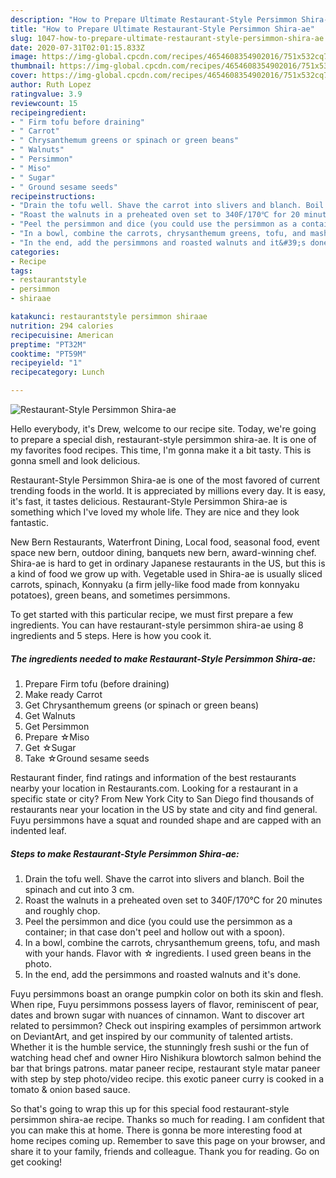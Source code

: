```yaml
---
description: "How to Prepare Ultimate Restaurant-Style Persimmon Shira-ae"
title: "How to Prepare Ultimate Restaurant-Style Persimmon Shira-ae"
slug: 1047-how-to-prepare-ultimate-restaurant-style-persimmon-shira-ae
date: 2020-07-31T02:01:15.833Z
image: https://img-global.cpcdn.com/recipes/4654608354902016/751x532cq70/restaurant-style-persimmon-shira-ae-recipe-main-photo.jpg
thumbnail: https://img-global.cpcdn.com/recipes/4654608354902016/751x532cq70/restaurant-style-persimmon-shira-ae-recipe-main-photo.jpg
cover: https://img-global.cpcdn.com/recipes/4654608354902016/751x532cq70/restaurant-style-persimmon-shira-ae-recipe-main-photo.jpg
author: Ruth Lopez
ratingvalue: 3.9
reviewcount: 15
recipeingredient:
- " Firm tofu before draining"
- " Carrot"
- " Chrysanthemum greens or spinach or green beans"
- " Walnuts"
- " Persimmon"
- " Miso"
- " Sugar"
- " Ground sesame seeds"
recipeinstructions:
- "Drain the tofu well. Shave the carrot into slivers and blanch. Boil the spinach and cut into 3 cm."
- "Roast the walnuts in a preheated oven set to 340F/170℃ for 20 minutes and roughly chop."
- "Peel the persimmon and dice (you could use the persimmon as a container; in that case don&#39;t peel and hollow out with a spoon)."
- "In a bowl, combine the carrots, chrysanthemum greens, tofu, and mash with your hands. Flavor with ☆ ingredients. I used green beans in the photo."
- "In the end, add the persimmons and roasted walnuts and it&#39;s done."
categories:
- Recipe
tags:
- restaurantstyle
- persimmon
- shiraae

katakunci: restaurantstyle persimmon shiraae 
nutrition: 294 calories
recipecuisine: American
preptime: "PT32M"
cooktime: "PT59M"
recipeyield: "1"
recipecategory: Lunch

---
```



![Restaurant-Style Persimmon Shira-ae](https://img-global.cpcdn.com/recipes/4654608354902016/751x532cq70/restaurant-style-persimmon-shira-ae-recipe-main-photo.jpg)

Hello everybody, it's Drew, welcome to our recipe site. Today, we're going to prepare a special dish, restaurant-style persimmon shira-ae. It is one of my favorites food recipes. This time, I'm gonna make it a bit tasty. This is gonna smell and look delicious.

Restaurant-Style Persimmon Shira-ae is one of the most favored of current trending foods in the world. It is appreciated by millions every day. It is easy, it's fast, it tastes delicious. Restaurant-Style Persimmon Shira-ae is something which I've loved my whole life. They are nice and they look fantastic.

New Bern Restaurants, Waterfront Dining, Local food, seasonal food, event space new bern, outdoor dining, banquets new bern, award-winning chef. Shira-ae is hard to get in ordinary Japanese restaurants in the US, but this is a kind of food we grow up with. Vegetable used in Shira-ae is usually sliced carrots, spinach, Konnyaku (a firm jelly-like food made from konnyaku potatoes), green beans, and sometimes persimmons.


To get started with this particular recipe, we must first prepare a few ingredients. You can have restaurant-style persimmon shira-ae using 8 ingredients and 5 steps. Here is how you cook it.

<!--inarticleads1-->

##### The ingredients needed to make Restaurant-Style Persimmon Shira-ae:

1. Prepare  Firm tofu (before draining)
1. Make ready  Carrot
1. Get  Chrysanthemum greens (or spinach or green beans)
1. Get  Walnuts
1. Get  Persimmon
1. Prepare  ☆Miso
1. Get  ☆Sugar
1. Take  ☆Ground sesame seeds


Restaurant finder, find ratings and information of the best restaurants nearby your location in Restaurants.com. Looking for a restaurant in a specific state or city? From New York City to San Diego find thousands of restaurants near your location in the US by state and city and find general. Fuyu persimmons have a squat and rounded shape and are capped with an indented leaf. 

<!--inarticleads2-->

##### Steps to make Restaurant-Style Persimmon Shira-ae:

1. Drain the tofu well. Shave the carrot into slivers and blanch. Boil the spinach and cut into 3 cm.
1. Roast the walnuts in a preheated oven set to 340F/170℃ for 20 minutes and roughly chop.
1. Peel the persimmon and dice (you could use the persimmon as a container; in that case don&#39;t peel and hollow out with a spoon).
1. In a bowl, combine the carrots, chrysanthemum greens, tofu, and mash with your hands. Flavor with ☆ ingredients. I used green beans in the photo.
1. In the end, add the persimmons and roasted walnuts and it&#39;s done.


Fuyu persimmons boast an orange pumpkin color on both its skin and flesh. When ripe, Fuyu persimmons possess layers of flavor, reminiscent of pear, dates and brown sugar with nuances of cinnamon. Want to discover art related to persimmon? Check out inspiring examples of persimmon artwork on DeviantArt, and get inspired by our community of talented artists. Whether it is the humble service, the stunningly fresh sushi or the fun of watching head chef and owner Hiro Nishikura blowtorch salmon behind the bar that brings patrons. matar paneer recipe, restaurant style matar paneer with step by step photo/video recipe. this exotic paneer curry is cooked in a tomato &amp; onion based sauce. 

So that's going to wrap this up for this special food restaurant-style persimmon shira-ae recipe. Thanks so much for reading. I am confident that you can make this at home. There is gonna be more interesting food at home recipes coming up. Remember to save this page on your browser, and share it to your family, friends and colleague. Thank you for reading. Go on get cooking!
